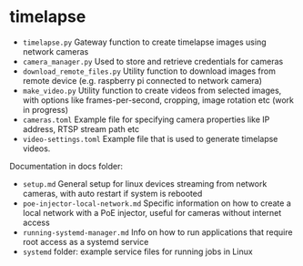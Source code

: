 # timelapse

- `timelapse.py` Gateway function to create timelapse images using network cameras
- `camera_manager.py` Used to store and retrieve credentials for cameras
- `download_remote_files.py` Utility function to download images from remote device (e.g. raspberry pi connected to network camera)
- `make_video.py` Utility function to create videos from selected images, with options like frames-per-second, cropping, image rotation etc (work in progress)
- `cameras.toml` Example file for specifying camera properties like IP address, RTSP stream path etc
- `video-settings.toml` Example file that is used to generate timelapse videos.

Documentation in docs folder:
- `setup.md` General setup for linux devices streaming from network cameras, with auto restart if system is rebooted
- `poe-injector-local-network.md` Specific information on how to create a local network with a PoE injector, useful for cameras without internet access
- `running-systemd-manager.md` Info on how to run applications that require root access as a systemd service
- `systemd` folder: example service files for running jobs in Linux
